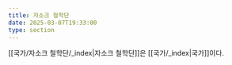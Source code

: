 ```yaml
---
title: 자소크 철학단
date: 2025-03-07T19:33:00
type: section
---
```

[[국가/자소크 철학단/_index|자소크 철학단]]은 [[국가/_index|국가]]이다.